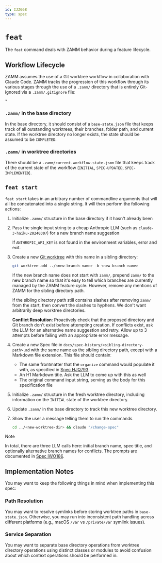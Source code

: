 ```yaml
---
id: IJZ668
type: spec
---
```


# `feat`

The `feat` command deals with ZAMM behavior during a feature lifecycle.

## Workflow Lifecycle

ZAMM assumes the use of a Git worktree workflow in collaboration with Claude Code. ZAMM tracks the progression of this workflow through its various stages through the use of a `.zamm/` directory that is entirely Git-ignored via a `.zamm/.gitignore` file:

```gitignore
*
```

### `.zamm/` in the base directory

In the base directory, it should consist of a `base-state.json` file that keeps track of all outstanding worktrees, their branches, folder path, and current state. If the worktree directory no longer exists, the state should be assumed to be `COMPLETED`.

### `.zamm/` in worktree directories

There should be a `.zamm/current-workflow-state.json` file that keeps track of the current state of the workflow (`INITIAL`, `SPEC-UPDATED`, `SPEC-IMPLEMENTED`).

## `feat start`

`feat start` takes in an arbitrary number of commandline arguments that will all be concatenated into a single string. It will then perform the following actions:

1. Initialize `.zamm/` structure in the base directory if it hasn't already been
2. Pass the single input string to a cheap Anthropic LLM (such as `claude-3-haiku-20240307`) for a new branch name suggestion

   If `ANTHROPIC_API_KEY` is not found in the environment variables, error and exit.

3. Create a new [Git worktree](https://git-scm.com/docs/git-worktree) with this name in a sibling directory:

   ```bash
   git worktree add ../<new-branch-name> -b <new-branch-name>
   ```

   If the new branch name does not start with `zamm/`, prepend `zamm/` to the new branch name so that it's easy to tell which branches are currently managed by the ZAMM feature cycle. However, remove any mentions of ZAMM for the sibling directory path.

   If the sibling directory path still contains slashes after removing `zamm/` from the start, then convert the slashes to hyphens. We don't want arbitrarily deep worktree directories.

   **Conflict Resolution**: Proactively check that the proposed directory and Git branch don't exist before attempting creation. If conflicts exist, ask the LLM for an alternative name suggestion and retry. Allow up to 3 attempts before failing with an appropriate error message.

4. Create a new Spec file in `docs/spec-history/<sibling-directory-path>.md` with the same name as the sibling directory path, except with a Markdown file extension. This file should contain:
   - The same frontmatter that the `organize` command would populate it with, as specified in [Spec HJQ793](/llm-autostart/docs/specs/cli/organize/README.md)
   - An H1 Markdown title. Ask the LLM to come up with this as well
   - The original command input string, serving as the body for this specification file
5. Initialize `.zamm/` structure in the fresh worktree directory, including information on the `INITIAL` state of the worktree directory.
6. Update `.zamm/` in the base directory to track this new worktree directory.
7. Show the user a message telling them to run the commands

   ```bash
   cd ../<new-worktree-dir> && claude "/change-spec"
   ```

> [!NOTE]
> In total, there are three LLM calls here: initial branch name, spec title, and optionally alternative branch names for conflicts. The prompts are documented in [Spec IWO186](./prompts.md).

## Implementation Notes

You may want to keep the following things in mind when implementing this spec:

### Path Resolution

You may want to resolve symlinks before storing worktree paths in `base-state.json`. Otherwise, you may run into inconsistent path handling across different platforms (e.g., macOS `/var` vs `/private/var` symlink issues).

### Service Separation

You may want to separate base directory operations from worktree directory operations using distinct classes or modules to avoid confusion about which context operations should be performed in.
